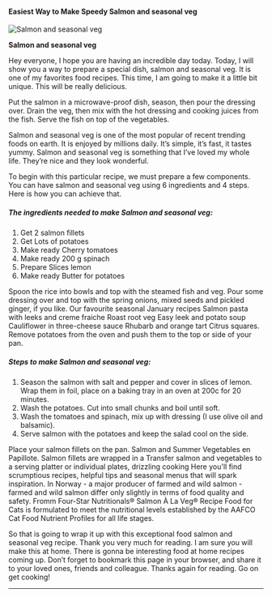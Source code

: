             

#### Easiest Way to Make Speedy Salmon and seasonal veg

![Salmon and seasonal veg](https://img-global.cpcdn.com/recipes/3d651f493d85dfef/751x532cq70/salmon-and-seasonal-veg-recipe-main-photo.jpg)

**Salmon and seasonal veg**

Hey everyone, I hope you are having an incredible day today. Today, I will show you a way to prepare a special dish, salmon and seasonal veg. It is one of my favorites food recipes. This time, I am going to make it a little bit unique. This will be really delicious.

Put the salmon in a microwave-proof dish, season, then pour the dressing over. Drain the veg, then mix with the hot dressing and cooking juices from the fish. Serve the fish on top of the vegetables.

Salmon and seasonal veg is one of the most popular of recent trending foods on earth. It is enjoyed by millions daily. It’s simple, it’s fast, it tastes yummy. Salmon and seasonal veg is something that I’ve loved my whole life. They’re nice and they look wonderful.

To begin with this particular recipe, we must prepare a few components. You can have salmon and seasonal veg using 6 ingredients and 4 steps. Here is how you can achieve that.

##### The ingredients needed to make Salmon and seasonal veg:

1.  Get 2 salmon fillets
2.  Get Lots of potatoes
3.  Make ready Cherry tomatoes
4.  Make ready 200 g spinach
5.  Prepare Slices lemon
6.  Make ready Butter for potatoes

Spoon the rice into bowls and top with the steamed fish and veg. Pour some dressing over and top with the spring onions, mixed seeds and pickled ginger, if you like. Our favourite seasonal January recipes Salmon pasta with leeks and creme fraiche Roast root veg Easy leek and potato soup Cauliflower in three-cheese sauce Rhubarb and orange tart Citrus squares. Remove potatoes from the oven and push them to the top or side of your pan.

##### Steps to make Salmon and seasonal veg:

1.  Season the salmon with salt and pepper and cover in slices of lemon. Wrap them in foil, place on a baking tray in an oven at 200c for 20 minutes.
2.  Wash the potatoes. Cut into small chunks and boil until soft.
3.  Wash the tomatoes and spinach, mix up with dressing (I use olive oil and balsamic).
4.  Serve salmon with the potatoes and keep the salad cool on the side.

Place your salmon fillets on the pan. Salmon and Summer Vegetables en Papillote. Salmon fillets are wrapped in a Transfer salmon and vegetables to a serving platter or individual plates, drizzling cooking Here you'll find scrumptious recipes, helpful tips and seasonal menus that will spark inspiration. In Norway - a major producer of farmed and wild salmon - farmed and wild salmon differ only slightly in terms of food quality and safety. Fromm Four-Star Nutritionals® Salmon À La Veg® Recipe Food for Cats is formulated to meet the nutritional levels established by the AAFCO Cat Food Nutrient Profiles for all life stages.

So that is going to wrap it up with this exceptional food salmon and seasonal veg recipe. Thank you very much for reading. I am sure you will make this at home. There is gonna be interesting food at home recipes coming up. Don’t forget to bookmark this page in your browser, and share it to your loved ones, friends and colleague. Thanks again for reading. Go on get cooking!

* * *